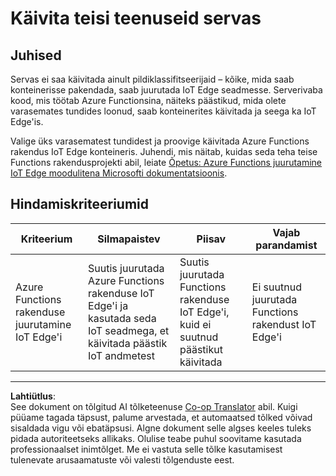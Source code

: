 <!--
CO_OP_TRANSLATOR_METADATA:
{
  "original_hash": "cc7ad255517f5f618f9c8899e6ff6783",
  "translation_date": "2025-10-11T11:43:14+00:00",
  "source_file": "4-manufacturing/lessons/3-run-fruit-detector-edge/assignment.md",
  "language_code": "et"
}
-->
# Käivita teisi teenuseid servas

## Juhised

Servas ei saa käivitada ainult pildiklassifitseerijaid – kõike, mida saab konteinerisse pakendada, saab juurutada IoT Edge seadmesse. Serverivaba kood, mis töötab Azure Functionsina, näiteks päästikud, mida olete varasemates tundides loonud, saab konteinerites käivitada ja seega ka IoT Edge'is.

Valige üks varasematest tundidest ja proovige käivitada Azure Functions rakendus IoT Edge konteineris. Juhendi, mis näitab, kuidas seda teha teise Functions rakendusprojekti abil, leiate [Õpetus: Azure Functions juurutamine IoT Edge moodulitena Microsofti dokumentatsioonis](https://docs.microsoft.com/azure/iot-edge/tutorial-deploy-function?WT.mc_id=academic-17441-jabenn&view=iotedge-2020-11).

## Hindamiskriteeriumid

| Kriteerium | Silmapaistev | Piisav | Vajab parandamist |
| ---------- | ------------ | ------ | ----------------- |
| Azure Functions rakenduse juurutamine IoT Edge'i | Suutis juurutada Azure Functions rakenduse IoT Edge'i ja kasutada seda IoT seadmega, et käivitada päästik IoT andmetest | Suutis juurutada Functions rakenduse IoT Edge'i, kuid ei suutnud päästikut käivitada | Ei suutnud juurutada Functions rakendust IoT Edge'i |

---

**Lahtiütlus**:  
See dokument on tõlgitud AI tõlketeenuse [Co-op Translator](https://github.com/Azure/co-op-translator) abil. Kuigi püüame tagada täpsust, palume arvestada, et automaatsed tõlked võivad sisaldada vigu või ebatäpsusi. Algne dokument selle algses keeles tuleks pidada autoriteetseks allikaks. Olulise teabe puhul soovitame kasutada professionaalset inimtõlget. Me ei vastuta selle tõlke kasutamisest tulenevate arusaamatuste või valesti tõlgenduste eest.
